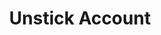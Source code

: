 ---
title: Unstick Account
excerpt: Unstick account from the top of search.
api:
  file: market.json
  operationId: accountsManaging.unstick
hidden: false
---